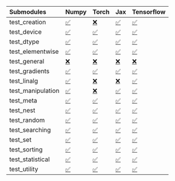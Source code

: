 | Submodules        | Numpy                                                                                                                           | Torch                                                                                                                           | Jax                                                                                                                             | Tensorflow                                                                                                                      |
|:------------------|:--------------------------------------------------------------------------------------------------------------------------------|:--------------------------------------------------------------------------------------------------------------------------------|:--------------------------------------------------------------------------------------------------------------------------------|:--------------------------------------------------------------------------------------------------------------------------------|
| test_creation     | <a href="https://github.com/unifyai/ivy/runs/8112410027?check_suite_focus=true" rel="noopener noreferrer" target="_blank">✅</a> | <a href="https://github.com/unifyai/ivy/runs/8112412337?check_suite_focus=true" rel="noopener noreferrer" target="_blank">❌</a> | <a href="https://github.com/unifyai/ivy/runs/8112414424?check_suite_focus=true" rel="noopener noreferrer" target="_blank">✅</a> | <a href="https://github.com/unifyai/ivy/runs/8112416405?check_suite_focus=true" rel="noopener noreferrer" target="_blank">✅</a> |
| test_device       | <a href="https://github.com/unifyai/ivy/runs/8112410153?check_suite_focus=true" rel="noopener noreferrer" target="_blank">✅</a> | <a href="https://github.com/unifyai/ivy/runs/8112412477?check_suite_focus=true" rel="noopener noreferrer" target="_blank">✅</a> | <a href="https://github.com/unifyai/ivy/runs/8112414519?check_suite_focus=true" rel="noopener noreferrer" target="_blank">✅</a> | <a href="https://github.com/unifyai/ivy/runs/8112416530?check_suite_focus=true" rel="noopener noreferrer" target="_blank">✅</a> |
| test_dtype        | <a href="https://github.com/unifyai/ivy/runs/8112410255?check_suite_focus=true" rel="noopener noreferrer" target="_blank">✅</a> | <a href="https://github.com/unifyai/ivy/runs/8112412581?check_suite_focus=true" rel="noopener noreferrer" target="_blank">✅</a> | <a href="https://github.com/unifyai/ivy/runs/8112414697?check_suite_focus=true" rel="noopener noreferrer" target="_blank">✅</a> | <a href="https://github.com/unifyai/ivy/runs/8112416647?check_suite_focus=true" rel="noopener noreferrer" target="_blank">✅</a> |
| test_elementwise  | <a href="https://github.com/unifyai/ivy/runs/8112410411?check_suite_focus=true" rel="noopener noreferrer" target="_blank">✅</a> | <a href="https://github.com/unifyai/ivy/runs/8112412764?check_suite_focus=true" rel="noopener noreferrer" target="_blank">✅</a> | <a href="https://github.com/unifyai/ivy/runs/8112414814?check_suite_focus=true" rel="noopener noreferrer" target="_blank">✅</a> | <a href="https://github.com/unifyai/ivy/runs/8112416765?check_suite_focus=true" rel="noopener noreferrer" target="_blank">✅</a> |
| test_general      | <a href="https://github.com/unifyai/ivy/runs/8112410537?check_suite_focus=true" rel="noopener noreferrer" target="_blank">❌</a> | <a href="https://github.com/unifyai/ivy/runs/8112412864?check_suite_focus=true" rel="noopener noreferrer" target="_blank">❌</a> | <a href="https://github.com/unifyai/ivy/runs/8112415004?check_suite_focus=true" rel="noopener noreferrer" target="_blank">❌</a> | <a href="https://github.com/unifyai/ivy/runs/8112416881?check_suite_focus=true" rel="noopener noreferrer" target="_blank">❌</a> |
| test_gradients    | <a href="https://github.com/unifyai/ivy/runs/8112410665?check_suite_focus=true" rel="noopener noreferrer" target="_blank">✅</a> | <a href="https://github.com/unifyai/ivy/runs/8112412993?check_suite_focus=true" rel="noopener noreferrer" target="_blank">✅</a> | <a href="https://github.com/unifyai/ivy/runs/8112415121?check_suite_focus=true" rel="noopener noreferrer" target="_blank">✅</a> | <a href="https://github.com/unifyai/ivy/runs/8112417022?check_suite_focus=true" rel="noopener noreferrer" target="_blank">✅</a> |
| test_linalg       | <a href="https://github.com/unifyai/ivy/runs/8112410826?check_suite_focus=true" rel="noopener noreferrer" target="_blank">✅</a> | <a href="https://github.com/unifyai/ivy/runs/8112413130?check_suite_focus=true" rel="noopener noreferrer" target="_blank">❌</a> | <a href="https://github.com/unifyai/ivy/runs/8112415234?check_suite_focus=true" rel="noopener noreferrer" target="_blank">❌</a> | <a href="https://github.com/unifyai/ivy/runs/8112417162?check_suite_focus=true" rel="noopener noreferrer" target="_blank">✅</a> |
| test_manipulation | <a href="https://github.com/unifyai/ivy/runs/8112410940?check_suite_focus=true" rel="noopener noreferrer" target="_blank">✅</a> | <a href="https://github.com/unifyai/ivy/runs/8112413239?check_suite_focus=true" rel="noopener noreferrer" target="_blank">❌</a> | <a href="https://github.com/unifyai/ivy/runs/8112415335?check_suite_focus=true" rel="noopener noreferrer" target="_blank">✅</a> | <a href="https://github.com/unifyai/ivy/runs/8112417286?check_suite_focus=true" rel="noopener noreferrer" target="_blank">✅</a> |
| test_meta         | <a href="https://github.com/unifyai/ivy/runs/8112411074?check_suite_focus=true" rel="noopener noreferrer" target="_blank">✅</a> | <a href="https://github.com/unifyai/ivy/runs/8112413368?check_suite_focus=true" rel="noopener noreferrer" target="_blank">✅</a> | <a href="https://github.com/unifyai/ivy/runs/8112415434?check_suite_focus=true" rel="noopener noreferrer" target="_blank">✅</a> | <a href="https://github.com/unifyai/ivy/runs/8112417421?check_suite_focus=true" rel="noopener noreferrer" target="_blank">✅</a> |
| test_nest         | <a href="https://github.com/unifyai/ivy/runs/8112411195?check_suite_focus=true" rel="noopener noreferrer" target="_blank">✅</a> | <a href="https://github.com/unifyai/ivy/runs/8112413506?check_suite_focus=true" rel="noopener noreferrer" target="_blank">✅</a> | <a href="https://github.com/unifyai/ivy/runs/8112415534?check_suite_focus=true" rel="noopener noreferrer" target="_blank">✅</a> | <a href="https://github.com/unifyai/ivy/runs/8112417651?check_suite_focus=true" rel="noopener noreferrer" target="_blank">✅</a> |
| test_random       | <a href="https://github.com/unifyai/ivy/runs/8112411352?check_suite_focus=true" rel="noopener noreferrer" target="_blank">✅</a> | <a href="https://github.com/unifyai/ivy/runs/8112413687?check_suite_focus=true" rel="noopener noreferrer" target="_blank">✅</a> | <a href="https://github.com/unifyai/ivy/runs/8112415658?check_suite_focus=true" rel="noopener noreferrer" target="_blank">✅</a> | <a href="https://github.com/unifyai/ivy/runs/8112417753?check_suite_focus=true" rel="noopener noreferrer" target="_blank">✅</a> |
| test_searching    | <a href="https://github.com/unifyai/ivy/runs/8112411501?check_suite_focus=true" rel="noopener noreferrer" target="_blank">✅</a> | <a href="https://github.com/unifyai/ivy/runs/8112413838?check_suite_focus=true" rel="noopener noreferrer" target="_blank">✅</a> | <a href="https://github.com/unifyai/ivy/runs/8112415759?check_suite_focus=true" rel="noopener noreferrer" target="_blank">✅</a> | <a href="https://github.com/unifyai/ivy/runs/8112417900?check_suite_focus=true" rel="noopener noreferrer" target="_blank">✅</a> |
| test_set          | <a href="https://github.com/unifyai/ivy/runs/8112411737?check_suite_focus=true" rel="noopener noreferrer" target="_blank">✅</a> | <a href="https://github.com/unifyai/ivy/runs/8112413947?check_suite_focus=true" rel="noopener noreferrer" target="_blank">✅</a> | <a href="https://github.com/unifyai/ivy/runs/8112415900?check_suite_focus=true" rel="noopener noreferrer" target="_blank">✅</a> | <a href="https://github.com/unifyai/ivy/runs/8112418092?check_suite_focus=true" rel="noopener noreferrer" target="_blank">✅</a> |
| test_sorting      | <a href="https://github.com/unifyai/ivy/runs/8112411894?check_suite_focus=true" rel="noopener noreferrer" target="_blank">✅</a> | <a href="https://github.com/unifyai/ivy/runs/8112414051?check_suite_focus=true" rel="noopener noreferrer" target="_blank">✅</a> | <a href="https://github.com/unifyai/ivy/runs/8112416020?check_suite_focus=true" rel="noopener noreferrer" target="_blank">✅</a> | <a href="https://github.com/unifyai/ivy/runs/8112418209?check_suite_focus=true" rel="noopener noreferrer" target="_blank">✅</a> |
| test_statistical  | <a href="https://github.com/unifyai/ivy/runs/8112412038?check_suite_focus=true" rel="noopener noreferrer" target="_blank">✅</a> | <a href="https://github.com/unifyai/ivy/runs/8112414168?check_suite_focus=true" rel="noopener noreferrer" target="_blank">✅</a> | <a href="https://github.com/unifyai/ivy/runs/8112416125?check_suite_focus=true" rel="noopener noreferrer" target="_blank">✅</a> | <a href="https://github.com/unifyai/ivy/runs/8112418331?check_suite_focus=true" rel="noopener noreferrer" target="_blank">✅</a> |
| test_utility      | <a href="https://github.com/unifyai/ivy/runs/8112412196?check_suite_focus=true" rel="noopener noreferrer" target="_blank">✅</a> | <a href="https://github.com/unifyai/ivy/runs/8112414273?check_suite_focus=true" rel="noopener noreferrer" target="_blank">✅</a> | <a href="https://github.com/unifyai/ivy/runs/8112416290?check_suite_focus=true" rel="noopener noreferrer" target="_blank">✅</a> | <a href="https://github.com/unifyai/ivy/runs/8112418458?check_suite_focus=true" rel="noopener noreferrer" target="_blank">✅</a> |